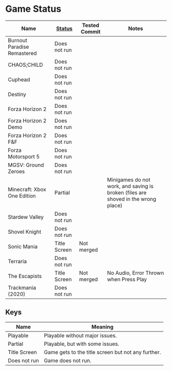 # Game Status

| Name                        | [Status](#keys) | Tested Commit | Notes                                                                             |
|-----------------------------|-----------------|---------------|-----------------------------------------------------------------------------------|
| Burnout Paradise Remastered | Does not run    |               |                                                                                   |
| CHAOS;CHILD                 | Does not run    |               |                                                                                   |
| Cuphead                     | Does not run    |               |                                                                                   |
| Destiny                     | Does not run    |               |                                                                                   |
| Forza Horizon 2             | Does not run    |               |                                                                                   |
| Forza Horizon 2 Demo        | Does not run    |               |                                                                                   |
| Forza Horizon 2 F&F         | Does not run    |               |                                                                                   |
| Forza Motorsport 5          | Does not run    |               |                                                                                   |
| MGSV: Ground Zeroes         | Does not run    |               |                                                                                   |
| Minecraft: Xbox One Edition | Partial         |               | Minigames do not work, and saving is broken (files are shoved in the wrong place) |
| Stardew Valley              | Does not run    |               |                                                                                   |
| Shovel Knight               | Does not run    |               |                                                                                   |
| Sonic Mania                 | Title Screen    | Not merged    |                                                                                   |
| Terraria                    | Does not run    |               |                                                                                   |
| The Escapists               | Title Screen    | Not merged    | No Audio, Error Thrown when Press Play                                            |
| Trackmania (2020)           | Does not run    |               |                                                                                   |


## Keys

| Name         | Meaning                                            |
|--------------|----------------------------------------------------|
| Playable     | Playable without major issues.                     |
| Partial      | Playable, but with some issues.                    |
| Title Screen | Game gets to the title screen but not any further. |
| Does not run | Game does not run.                                 |
